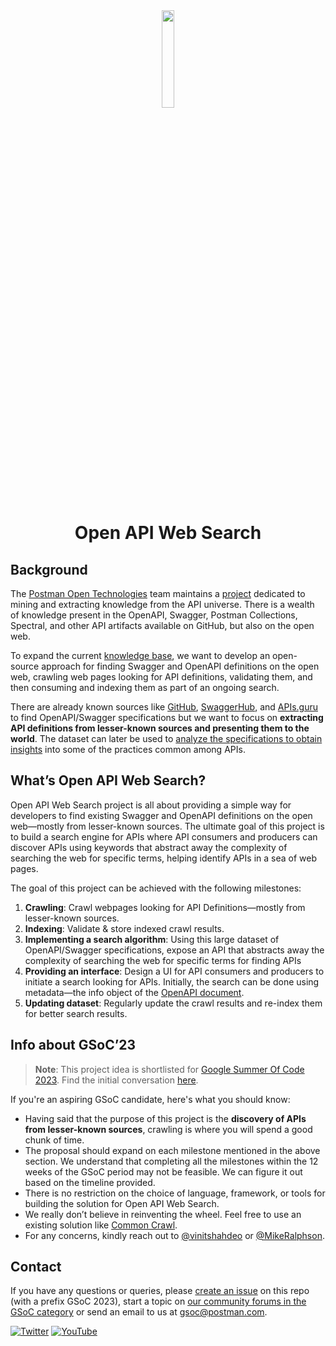 <div align='center'>
<img src='https://cdn.worldvectorlogo.com/logos/openapi-1.svg' height='20%' width='20%'/>
<h1>Open API Web Search</h1>
</div>

## Background
The [Postman Open Technologies](https://blog.postman.com/announcing-postman-open-technologies/) team maintains a [project](https://github.com/postman-open-technologies/knowledge-base) dedicated to mining and extracting knowledge from the API universe. There is a wealth of knowledge present in the OpenAPI, Swagger, Postman Collections, Spectral, and other API artifacts available on GitHub, but also on the open web. 

To expand the current [knowledge base](https://github.com/postman-open-technologies/knowledge-base), we want to develop an open-source approach for finding Swagger and OpenAPI definitions on the open web, crawling web pages looking for API definitions, validating them, and then consuming and indexing them as part of an ongoing search. 

There are already known sources like [GitHub](https://github.com/), [SwaggerHub](https://swagger.io/tools/swaggerhub/), and [APIs.guru](https://apis.guru/) to find OpenAPI/Swagger specifications but we want to focus on **extracting API definitions from lesser-known sources and presenting them to the world**. The dataset can later be used to [analyze the specifications to obtain insights](https://www.wittern.net/blog/analyzing-api-specs) into some of the practices common among APIs.

## What’s Open API Web Search?

Open API Web Search project is all about providing a simple way for developers to find existing Swagger and OpenAPI definitions on the open web—mostly from lesser-known sources. The ultimate goal of this project is to build a search engine for APIs where API consumers and producers can discover APIs using keywords that abstract away the complexity of searching the web for specific terms, helping identify APIs in a sea of web pages.

The goal of this project can be achieved with the following milestones:

1. **Crawling**: Crawl webpages looking for API Definitions—mostly from lesser-known sources.
2. **Indexing**: Validate & store indexed crawl results.
3. **Implementing a search algorithm**: Using this large dataset of OpenAPI/Swagger specifications, expose an API that abstracts away the complexity of searching the web for specific terms for finding APIs
4. **Providing an interface**: Design a UI for API consumers and producers to initiate a search looking for APIs. Initially, the search can be done using metadata—the info object of the [OpenAPI document](https://spec.openapis.org/oas/latest.html#info-object).
5. **Updating dataset**: Regularly update the crawl results and re-index them for better search results.

## Info about GSoC’23

> **Note**: This project idea is shortlisted for [Google Summer Of Code 2023](https://blog.postman.com/join-postman-at-google-summer-of-code-2023/). Find the initial conversation [here](https://github.com/postman-open-technologies/gsoc-2023/issues/7).

If you're an aspiring GSoC candidate, here's what you should know: 

- Having said that the purpose of this project is the **discovery of APIs from lesser-known sources**, crawling is where you will spend a good chunk of time.
- The proposal should expand on each milestone mentioned in the above section. We understand that completing all the milestones within the 12 weeks of the GSoC period may not be feasible. We can figure it out based on the timeline provided.
- There is no restriction on the choice of language, framework, or tools for building the solution for Open API Web Search.
- We really don’t believe in reinventing the wheel. Feel free to use an existing solution like [Common Crawl](https://commoncrawl.org/).
- For any concerns, kindly reach out to [@vinitshahdeo](https://github.com/vinitshahdeo) or [@MikeRalphson](https://github.com/MikeRalphson).

## Contact

If you have any questions or queries, please [create an issue](https://github.com/postman-open-technologies/gsoc-2023/issues/new) on this repo (with a prefix GSoC 2023), start a topic on [our community forums in the GSoC category](https://community.postman.com/c/open-technology/gsoc/42) or send an email to us at gsoc@postman.com.

[![Twitter](https://img.shields.io/badge/Twitter-%40getpostman-orange?logo=twitter&logoColor=white)](https://twitter.com/getpostman) [![YouTube](https://img.shields.io/badge/YouTube-%40postman-orange?logo=youtube)](https://www.youtube.com/c/postman)
